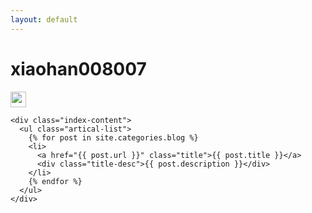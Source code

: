 ```yaml
---
layout: default
---
```


<body>
  <div class="index-wrapper">
    <div class="aside">
      <div class="info-card">
        <h1>xiaohan008007</h1>
        <a href="http://weibo.com/xiaohan008007/" target="_blank"><img src="http://www.weibo.com/favicon.ico" alt="" width="25"/></a>
       </div>
      <div id="particles-js"></div>
    </div>

    <div class="index-content">
      <ul class="artical-list">
        {% for post in site.categories.blog %}
        <li>
          <a href="{{ post.url }}" class="title">{{ post.title }}</a>
          <div class="title-desc">{{ post.description }}</div>
        </li>
        {% endfor %}
      </ul>
    </div>
  </div>
</body>
